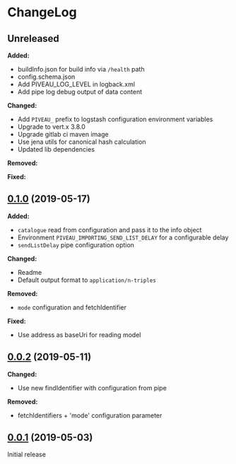 # ChangeLog

## Unreleased

**Added:**
* buildInfo.json for build info via `/health` path
* config.schema.json
* Add PIVEAU_LOG_LEVEL in logback.xml
* Add pipe log debug output of data content
  
**Changed:**
* Add `PIVEAU_` prefix to logstash configuration environment variables
* Upgrade to vert.x 3.8.0
* Upgrade gitlab ci maven image
* Use jena utils for canonical hash calculation
* Updated lib dependencies

**Removed:**

**Fixed:**

## [0.1.0](https://gitlab.fokus.fraunhofer.de/viaduct/piveau-importing-rdf/tags/0.1.0) (2019-05-17)

**Added:**
* `catalogue` read from configuration and pass it to the info object
* Environment `PIVEAU_IMPORTING_SEND_LIST_DELAY` for a configurable delay
* `sendListDelay` pipe configuration option

**Changed:**
* Readme
* Default output format to `application/n-triples`

**Removed:**
* `mode` configuration and fetchIdentifier

**Fixed:**
* Use address as baseUri for reading model

## [0.0.2](https://gitlab.fokus.fraunhofer.de/viaduct/piveau-importing-rdf/tags/0.0.2) (2019-05-11)

**Changed:**
* Use new findIdentifier with configuration from pipe

**Removed:**
* fetchIdentifiers + 'mode' configuration parameter

## [0.0.1](https://gitlab.fokus.fraunhofer.de/viaduct/piveau-importing-rdf/tags/0.0.1) (2019-05-03)
Initial release